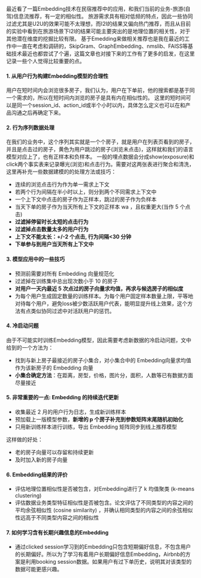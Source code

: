 最近看了一篇Embedding技术在民宿推荐中的应用，和我们当前的业务-旅游(自驾)信息流推荐，有一定的相似性。
旅游需求具有相对低频的特点，因此一些协同过滤尤其是U2U的效果可能不太理想，而I2I的结果又偏向热门推荐，而且从目前的实验中看到在旅游场景下I2I的结果可能主要突出的是地理位置的相关性，对于其他潜在维度的挖掘比较有限。
基于Emedding来做相关推荐也是我在最近的工作中一直在考虑和调研的，SkipGram、GraphEmbedding、nmslib、FAISS等基础技术最近也都尝试了个遍，这篇文章也对接下来的工作有了更多的启发，在这里记录一些个人觉得比较重要的点。
#### 1. 从用户行为构建Embedding模型的合理性
用户在短时间内会浏览很多房子，我们认为，用户在下单前，他的搜索都是基于同一个需求的，所以在短时间内浏览的房子是具有内在相似性的。
这里的短时间可以是同一个session_id、action_id或半个小时以内，具体怎么定义也可以在和产品沟通之后再确定下来。
#### 2. 行为序列数据处理
在我们的业务中，这个序列其实就是一个个房子，就是用户在列表页看到的房子，并且是点击过的房子，黄色为用户跳过的房子(浏览未点击)，这样就和我们的语言模型对应上了，也有正样本和负样本。
一般的埋点数据会分成show(exposure)和click两个事实表来记录曝光(浏览)和点击行为。需要对这两张表进行聚合和清洗，这里再补充一些数据建模的的处理方法或技巧：
- 连续的浏览点击行为作为单一需求上下文
- 若两个行为间隔在半小时以上，则分到两个不同需求上下文中
- 一个上下文中点击的房子作为正样本，跳过的房子作为负样本
- 当天下单的房子作为当天所有上下文的正样本 wa ，且权重更大(当作 5 个点击)
- **过滤掉停留时长太短的点击行为**
- **过滤掉点击数量太多的用户行为**
- **上下文不能太长：+/-2 个点击, 行为间隔<30 分钟**
- **下单参与到用户当天所有上下文中**

#### 3. 模型应用中的一些技巧
- 预测前需要对所有 Embedding 向量规范化
- 过滤掉在训练集中总出现次数小于 10 的房子
- **对用户一天内最近 5 次点过的房子向量求均值，再求与候选房子的相似度**
- 为每个用户生成固定数量的训练样本。为每个用户固定样本数量上限，平等地对待每个用户，避免loss被少数活跃用户代表，能明显提升线上效果，这个方法有点类似协同过滤中对活跃用户的惩罚。

#### 4. **冷启动**问题
由于不可能实时训练Embedding模型，因此需要考虑新数据的冷启动问题，文中给到的一个方法为：
- 找到与新上房子最接近的房子小集合，对小集合中的 Embedding向量求均值作为该新房子的 Embedding 向量
- **小集合确定方法**：在距离，房型，价格，图片分，面积，人数等已有数据方面尽量接近

#### 5. **非常重要的一点:  Embedding 的持续迭代更新**
- 收集最近 2 月的用户行为日志，生成新训练样本
- 预加载上一版模型参数，**新增的 p 个房子补充到参数矩阵末尾随机初始化**
- 只用新训练样本进行训练，导出 Embedding 矩阵同步到线上推荐模型

这样做的好处：
- 老的房子向量可以存留和持续更新
- 及时加入新的房子向量

#### 6. Embedding结果的评价
 - 评估地理位置相似性是否被包含，对Embedding进行了 k 均值聚类 (k-means clustering)
 - 评估数据业务类型特征相似性是否被包含。论文评估了不同类型的内容之间的平均余弦相似性 (cosine similarity) ，并确认相同类型的内容之间的余弦相似性远高于不同类型内容之间的相似性
 
#### 7. 如何学习含有长期兴趣信息的Embedding
 - 通过clicked session学习到的Embedding只包含短期偏好信息，不包含用户的长期偏好。所以为了学习有着用户长期偏好信息Embedding，Airbnb的方案是利用booking session数据。如果用户有过下单历史，说明其对该类型的数据可能更感兴趣。
